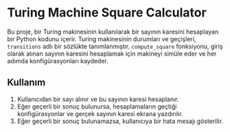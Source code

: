 # Turing Machine Square Calculator

Bu proje, bir Turing makinesinin kullanılarak bir sayının karesini hesaplayan bir Python kodunu içerir. Turing makinesinin durumları ve geçişleri, `transitions` adlı bir sözlükte tanımlanmıştır. `compute_square` fonksiyonu, giriş olarak alınan sayının karesini hesaplamak için makineyi simüle eder ve her adımda konfigürasyonları kaydeder.

## Kullanım

1. Kullanıcıdan bir sayı alınır ve bu sayının karesi hesaplanır.
2. Eğer geçerli bir sonuç bulunursa, hesaplamaların geçtiği konfigürasyonlar ve gerçek sayının karesi ekrana yazdırılır.
3. Eğer geçerli bir sonuç bulunamazsa, kullanıcıya bir hata mesajı gösterilir.
